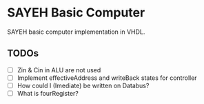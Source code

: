 # SAYEH Basic Computer

SAYEH basic computer implementation in VHDL.



TODOs
-----

- [ ] Zin & Cin in ALU are not used
- [ ] Implement effectiveAddress and writeBack states for controller
- [ ] How could I (Imediate) be written on Databus?
- [ ] What is fourRegister?